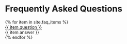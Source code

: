 <h1>Frequently Asked Questions</h1>

<div class="accordion" id="faqAccordion">
  {% for item in site.faq_items %}
    <div class="card">
      <div class="card-header" id="heading{{ forloop.index }}">
          <a href="javascript:;" class="{% unless forloop.first %} collapsed{% endunless %}" data-toggle="collapse" data-target="#collapse{{ forloop.index }}">
            {{ item.question }}
          </a>
      </div>
      <div id="collapse{{ forloop.index }}" class="collapse {% if forloop.first %}show{% endif %}" data-parent="#faqAccordion">
        <div class="card-body">
          {{ item.answer }}
        </div>
      </div>
    </div>
  {% endfor %}
</div>